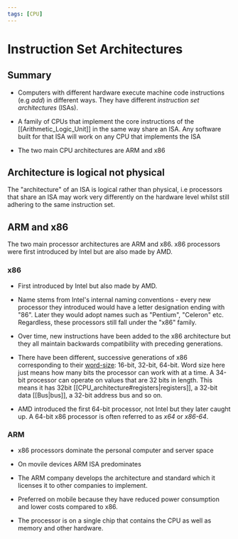 ```yaml
---
tags: [CPU]
---
```


# Instruction Set Architectures

## Summary

- Computers with different hardware execute machine code instructions (e.g
  _add_) in different ways. They have different _instruction set architectures_
  (ISAs).

- A family of CPUs that implement the core instructions of the
  [[Arithmetic_Logic_Unit]] in the same way share an ISA. Any software built for
  that ISA will work on any CPU that implements the ISA

- The two main CPU architectures are ARM and x86

## Architecture is logical not physical

The "architecture" of an ISA is logical rather than physical, i.e processors
that share an ISA may work very differently on the hardware level whilst still
adhering to the same instruction set.

## ARM and x86

The two main processor architectures are ARM and x86. x86 processors were first
introduced by Intel but are also made by AMD.

### x86

- First introduced by Intel but also made by AMD.

- Name stems from Intel's internal naming conventions - every new processor they
  introduced would have a letter designation ending with "86". Later they would
  adopt names such as "Pentium", "Celeron" etc. Regardless, these processors
  still fall under the "x86" family.

- Over time, new instructions have been added to the x86 architecture but they
  all maintain backwards compatibility with preceding generations.

- There have been different, successive generations of x86 corresponding to
  their [word-size](Signed_and_unsigned_numbers.md): 16-bit, 32-bit, 64-bit.
  Word size here just means how many bits the processor can work with at a time.
  A 34-bit processor can operate on values that are 32 bits in length. This
  means it has 32bit [[CPU_architecture#registers|registers]], a 32-bit data
  [[Bus|bus]], a 32-bit address bus and so on.

- AMD introduced the first 64-bit processor, not Intel but they later caught up.
  A 64-bit x86 processor is often referred to as _x64_ or _x86-64_.

### ARM

- x86 processors dominate the personal computer and server space

- On movile devices ARM ISA predominates

- The ARM company develops the architecture and standard which it licenses it to
  other companies to implement.

- Preferred on mobile because they have reduced power consumption and lower
  costs compared to x86.

- The processor is on a single chip that contains the CPU as well as memory and
  other hardware.
